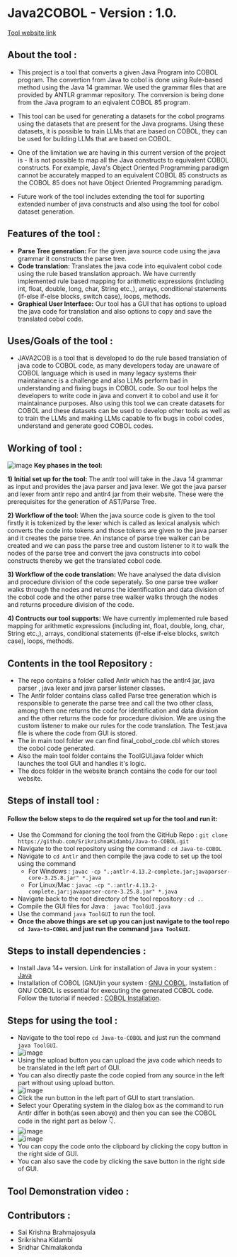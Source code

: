 # Java2COBOL - Version : 1.0.

[Tool website link](https://srikrishnakidambi.github.io/Java-to-COBOL/)
## About the tool :
- This project is a tool that converts a given Java Program into COBOL program. The convertion from Java to cobol is done using Rule-based method using the Java 14 grammar. We used the grammar files that are provided by ANTLR grammar repository. The conversion is being done from the Java program to an eqivalent COBOL 85 program.

- This tool can be used for generating a datasets for the cobol programs using the datasets that are present for the Java programs. Using these datasets, it is possible to train LLMs that are based on COBOL, they can be used for building LLMs that are based on COBOL.

- One of the limitation we are having in this current version of the project is - It is not possible to map all the Java constructs to equivalent COBOL constructs. For example, Java's Object Oriented Programming paradigm cannot be accurately mapped to an equivalent COBOL 85 constructs as the COBOL 85 does not have Object Oriented Programming paradigm.

- Future work of the tool includes extending the tool for suporting extended number of java constructs and also using the tool for cobol dataset generation.  

## Features of the tool :
- **Parse Tree generation:** For the given java source code using the java grammar it constructs the parse tree.
- **Code translation:** Translates the java code into equivalent cobol code using the rule based translation approach. We have currently implemented rule based mapping for arithmetic expressions (including int, float, double, long, char, String etc.,), arrays, conditional statements (if-else if-else blocks, switch case), loops, methods.
- **Graphical User Interface:** Our tool has a GUI that has options to upload the java code for translation and also options to copy and save the translated cobol code.
## Uses/Goals of the tool :
- JAVA2COB is a tool that is developed to do the rule based translation of java code to COBOL code, as many developers today are unaware of COBOL language which is used in many legacy systems their maintainance is a challenge and also LLMs perform bad in understanding and fixing bugs in COBOL code. So our tool helps the developers to write code in java and convert it to cobol and use it for maintainance purposes. Also using this tool we can create datasets for COBOL and these datasets can be used to develop other tools as well as to train the LLMs and making LLMs capable to fix bugs in cobol codes, understand and generate good COBOL codes.
## Working of tool :
![image](https://github.com/user-attachments/assets/1a3877a7-b285-41f2-8f47-3486d94fcb49)
**Key phases in the tool:**

**1)** **Initial set up for the tool:**
The antlr tool will take in the Java 14 grammar as input and provides the java parser and java lexer. We got the java parser and lexer from antlr repo and antlr4 jar from their website. These were the prerequisites for the generation of AST/Parse Tree.

**2) Workflow of the tool:**
When the java source code is given to the tool firstly it is tokenized by the lexer which is called as lexical analysis which converts the code into tokens and those tokens are given to the java parser and it creates the parse tree. An instance of parse tree walker can be created and we can pass the parse tree and custom listener to it to walk the nodes of the parse tree and convert the java constructs into cobol constructs thereby we get the translated cobol code.

**3) Workflow of the code translation:**
We have analysed the data division and procedure division of the code seperately. So one parse tree walker walks through the nodes and returns the identification and data division of the cobol code and the other parse tree walker walks through the nodes and returns procedure division of the code.

**4) Contructs our tool supports:**
We have currently implemented rule based mapping for arithmetic expressions (including int, float, double, long, char, String etc.,), arrays, conditional statements (if-else if-else blocks, switch case), loops, methods.

## Contents in the tool Repository :
- The repo contains a folder called Antlr which has the antlr4 jar, java parser , java lexer and java parser listener classes.
- The Antlr folder contains class called Parse tree generation which is responsible to generate the parse tree and call the two other class, among them one returns the code for identification and data division and the other returns the code for procedure division. We are using the custom listener to make our rules for the code translation. The Test.java file is where the code from GUI is stored.
- The in main tool folder we can find final_cobol_code.cbl which stores the cobol code generated.
- Also the main tool folder contains the ToolGUI.java folder which launches the tool GUI and handles it's logic.
- The docs folder in the website branch contains the code for our tool website.

## Steps of install tool :
#### Follow the below steps to do the required set up for the tool and run it:
- Use the Command for cloning the tool from the GitHub Repo : 
    ``` git clone https://github.com/SrikrishnaKidambi/Java-to-COBOL.git ```
- Navigate to the tool repository using the command : ``` cd Java-to-COBOL  ```
- Navigate to ```cd Antlr``` and then compile the java code to set up the tool using the command 
    - For Windows : ``` javac -cp ".;antlr-4.13.2-complete.jar;javaparser-core-3.25.8.jar" *.java ```
    - For Linux/Mac : ``` javac -cp ".:antlr-4.13.2-complete.jar:javaparser-core-3.25.8.jar" *.java ```
- Navigate back to the root directory of the tool repository : ``` cd .. ```
- Compile the GUI files for Java : ``` javac ToolGUI.java```
- Use the command ``` java ToolGUI ``` to run the tool.
- **Once the above things are set up you can just navigate to the tool repo ```cd Java-to-COBOL``` and just run the command ``` java ToolGUI ```.**

## Steps to install dependencies :
- Install Java 14+ version. Link for installation of Java in your system : [Java](https://www.oracle.com/java/technologies/javase/jdk22-archive-downloads.html)
- Installation of COBOL (GNU)in your system : [GNU COBOL](https://sourceforge.net/projects/gnucobol/). Installation of GNU COBOL is essential for executing the generated COBOL code. Follow the tutorial if needed : [COBOL Installation](https://www.youtube.com/watch?v=u9M52sAnrOs). 

## Steps for using the tool : 
- Navigate to the tool repo ```cd Java-to-COBOL``` and just run the command ``` java ToolGUI ```.
- ![image](https://github.com/user-attachments/assets/e0da3b7c-8eb4-4df8-a3cc-23f5f9376b14)
- Using the upload button you can upload the java code which needs to be translated in the left part of GUI.
- You can also directly paste the code copied from any source in the left part without using upload button.
- ![image](https://github.com/user-attachments/assets/decb538b-ece9-4af5-a585-5387426c74da)
- Click the run button in the left part of GUI to start translation.
- Select your Operating system in the dialog box as the command to run Antlr differ in both(as seen above) and then you can see the COBOL code in the right part as below 👇.
- ![image](https://github.com/user-attachments/assets/85cb365f-9f68-4dc2-bd05-34b87e1044d3)
- ![image](https://github.com/user-attachments/assets/2c3fc567-1a2c-4806-afe8-ef34bb025cb4)
- You can copy the code onto the clipboard by clicking the copy button in the right side of GUI.
- You can also save the code by clicking the save button in the right side of GUI.

## Tool Demonstration video :

## Contributors :
- Sai Krishna Brahmajosyula
- Srikrishna Kidambi
- Sridhar Chimalakonda
